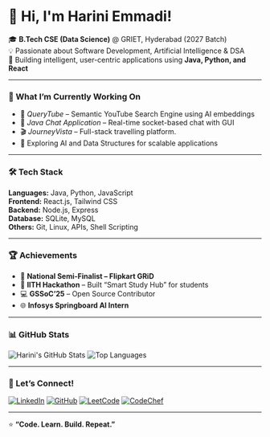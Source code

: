 <!--
**hariniguptaemmadi/hariniguptaemmadi** is a ✨ _special_ ✨ repository because its `README.md` (this file) appears on your GitHub profile.

Here are some ideas to get you started:

- 🔭 I’m currently working on ...
- 🌱 I’m currently learning ...
- 👯 I’m looking to collaborate on ...
- 🤔 I’m looking for help with ...
- 💬 Ask me about ...
- 📫 How to reach me: ...
- 😄 Pronouns: ...
- ⚡ Fun fact: ...
-->
# 👋 Hi, I'm Harini Emmadi!

🎓 **B.Tech CSE (Data Science)** @ GRIET, Hyderabad (2027 Batch)  
💡 Passionate about Software Development, Artificial Intelligence & DSA  
🚀 Building intelligent, user-centric applications using **Java, Python, and React**

---

### 🧠 What I’m Currently Working On
- 🤖 *QueryTube* – Semantic YouTube Search Engine using AI embeddings  
- 💬 *Java Chat Application* – Real-time socket-based chat with GUI  
- 🎬 *JourneyVista* – Full-stack travelling platform.  
- 🧩 Exploring AI and Data Structures for scalable applications  

---

### 🛠️ Tech Stack
**Languages:** Java, Python, JavaScript  
**Frontend:** React.js, Tailwind CSS  
**Backend:** Node.js, Express  
**Database:** SQLite, MySQL  
**Others:** Git, Linux, APIs, Shell Scripting

---

### 🏆 Achievements
- 🥇 **National Semi-Finalist – Flipkart GRiD**
- 🧠 **IITH Hackathon** – Built “Smart Study Hub” for students  
- 💻 **GSSoC’25** – Open Source Contributor  
- 🌐 **Infosys Springboard AI Intern**

---

### 📊 GitHub Stats

![Harini's GitHub Stats](https://github-readme-stats.vercel.app/api?username=hariniguptaemmadi&show_icons=true&theme=tokyonight)
![Top Languages](https://github-readme-stats.vercel.app/api/top-langs/?username=hariniguptaemmadi&layout=compact&theme=tokyonight)

---

### 🤝 Let’s Connect!

[![LinkedIn](https://img.shields.io/badge/LinkedIn-Harini%20Emmadi-blue?style=flat&logo=linkedin)](https://www.linkedin.com/in/harini-emmadi-b8279b329)
[![GitHub](https://img.shields.io/badge/GitHub-hariniguptaemmadi-black?style=flat&logo=github)](https://github.com/hariniguptaemmadi)
[![LeetCode](https://img.shields.io/badge/LeetCode-hariniguptaemmadi-orange?style=flat&logo=leetcode)](https://leetcode.com/hariniguptaemmadi)
[![CodeChef](https://img.shields.io/badge/CodeChef-hariniemmadi-brown?style=flat&logo=codechef)](https://www.codechef.com/users/hariniemmadi)

---

⭐ **“Code. Learn. Build. Repeat.”**
